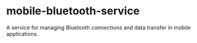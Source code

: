 # mobile-bluetooth-service
A service for managing Bluetooth connections and data transfer in mobile applications.
